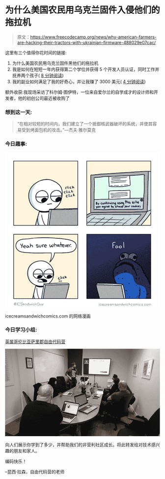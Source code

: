 # 为什么美国农民用乌克兰固件入侵他们的拖拉机

> 原文：<https://www.freecodecamp.org/news/why-american-farmers-are-hacking-their-tractors-with-ukrainian-firmware-488029e07cac/>

这里有三个值得你花时间的链接:

1.  为什么美国农民用乌克兰固件黑他们的拖拉机
2.  我是如何在短短一年内获得第二个学位并获得 5 个开发人员认证，同时工作并抚养两个孩子( [8 分钟阅读](http://bit.ly/2mUB5hO))
3.  我的副业如何满足了我的好奇心，并让我赚了 3000 美元( [4 分钟阅读](http://bit.ly/2o5cpTL))

额外收获:我现场采访了科尔姆·图伊特，一位来自爱尔兰的自学成才的设计师和开发者，他的初创公司最近被收购了

### 想到这一天:

> “在相对较短的时间内，我们建立了一个抵御核武器破坏的系统，并使其容易受到烤面包机的攻击。”—杰夫·雅尔莫克

### 今日趣事:

![DUjb8dZf08KOVpK2mQLj2URqbulLaVDgR4VC](img/26be7bb856b1e111611b468b63aaa135.png)

icecreamsandwichcomics.com 的网络漫画

### 今日学习小组:

[英属哥伦比亚萨里郡自由代码营](http://bit.ly/2nCmsD4)

![z9EZgaGP0SxP5JgMARjzZcgjJslNmexviqZq](img/d4803ad4d59a56a4ae7955814c2bbabb.png)

向人们展示你学到了多少，并帮助我们的非营利社区成长。将此转发给对技术感兴趣的朋友和家人。

编码快乐！

–昆西·拉森，自由代码营的老师